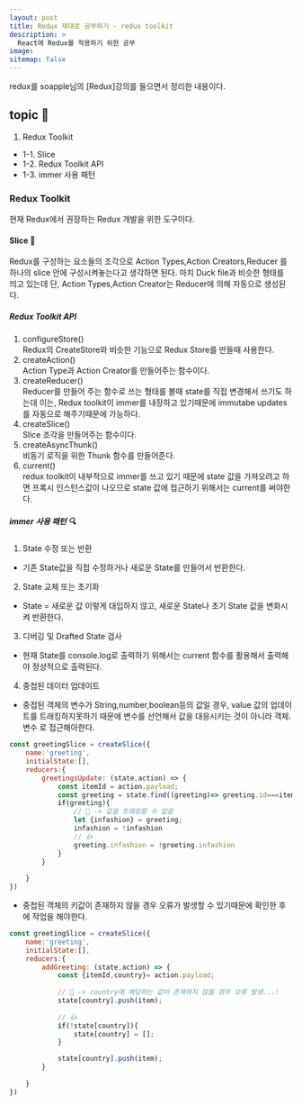 ```yaml
---
layout: post
title: Redux 제대로 공부하기 - redux toolkit
description: >
  React에 Redux를 적용하기 위한 공부 
image:
sitemap: false
---
```



redux를 soapple님의 [Redux]강의를 들으면서 정리한 내용이다.

## topic 🚀

1. Redux Toolkit
- 1-1. Slice
- 1-2. Redux Toolkit API
- 1-3. immer 사용 패턴

### Redux Toolkit

현재 Redux에서 권장하는 Redux 개발을 위한 도구이다.

#### Slice 🧩

Redux를 구성하는 요소들의 조각으로 Action Types,Action Creators,Reducer 를 하나의 slice 안에 구성시켜놓는다고 생각하면 된다. 마치 Duck file과 비슷한 형태를 띄고 있는데 단, Action Types,Action Creator는 Reducer에 의해 자동으로 생성된다.

##### Redux Toolkit API

1. configureStore() <br>
Redux의 CreateStore와 비슷한 기능으로 Redux Store를 만들때 사용한다.
2. createAction() <br>
Action Type과 Action Creator를 만들어주는 함수이다.
3. createReducer() <br>
Reducer를 만들어 주는 함수로 쓰는 형태를 볼때 state를 직접 변경해서 쓰기도 하는데 이는, Redux toolkit이 immer를 내장하고 있기때문에 immutabe updates를 자동으로 해주기때문에 가능하다.
4. createSlice() <br/>
Slice 조각을 만들어주는 함수이다.
5. createAsyncThunk() <br>
비동기 로직을 위한 Thunk 함수를 만들어준다.
6. current() <br/>
redux toolkit이 내부적으로 immer를 쓰고 있기 때문에 state 값을 가져오려고 하면 프록시 인스턴스값이 나오므로 state 값에 접근하기 위해서는 current를 써야한다.

##### immer 사용 패턴 🔍

1. State 수정 또는 반환
- 기존 State값을 직접 수정하거나 새로운 State를 만들어서 반환한다.
2. State 교체 또는 초기화
- State = 새로운 값 이렇게 대입하지 않고, 새로운 State나 초기 State 값을 변화시켜 반환한다.
3. 디버깅 및 Drafted State 검사
- 현재 State를 console.log로 출력하기 위해서는 current 함수를 활용해서 출력해야 정상적으로 출력된다.
4. 중첩된 데이터 업데이트 
- 중접된 객체의 변수가 String,number,boolean등의 값일 경우, value 값의 업데이트를 트래킹하지못하기 때문에 변수를 선언해서 값을 대응시키는 것이 아니라 객체.변수 로 접근해아한다.


```js
const greetingSlice = createSlice({
    name:'greeting',
    initialState:[],
    reducers:{
        greetingsUpdate: (state,action) => {
            const itemId = action.payload;
            const greeting = state.find((greeting)=> greeting.id===itemId);
            if(greeting){
                // 💩 -> 값을 트래킹할 수 없음
                let {infashion} = greeting;
                infashion = !infashion
                // 👍
                greeting.infashion = !greeting.infashion
            }
        }
    
    }
})
```

- 중첩된 객체의 키값이 존재하지 않을 경우 오류가 발생할 수 있기때문에 확인한 후에 작업을 해야한다.


```js
const greetingSlice = createSlice({
    name:'greeting',
    initialState:[],
    reducers:{
        addGreeting: (state,action) => {
            const {itemId,country}= action.payload;
            
            // 💩 -> country에 해당하는 값이 존재하지 않을 경우 오류 발생...!
            state[country].push(item);
            
            // 👍
            if(!state[country]){
                state[country] = [];
            }

            state[country].push(item);
        }
    
    }
})
```